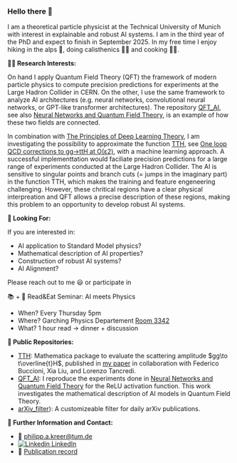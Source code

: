 ### Hello there 👋

I am a theoretical particle physicist at the Technical University of Munich with interest in explainable and robust AI systems. I am in the third year of the PhD and expect to finish in September 2025. In my free time I enjoy hiking in the alps :sunrise_over_mountains:, doing calisthenics :weight_lifting_man: and cooking :man_cook:.

**:scientist: Research Interests:**

On hand I apply Quantum Field Theory (QFT) the framework of modern particle physics to compute precision predictions for experiments at the Large Hadron Collider in CERN. On the other, I use the same framework to analyze AI architectures (e.g. neural networks, convolutional neural networks, or GPT-like transformer architectures). The repository [QFT_AI](https://github.com/p-a-kreer/QFT_AI), see also  [Neural Networks and Quantum Field Theory](https://arxiv.org/pdf/2008.08601.pdf), is an example of how these two fields are connected. 

In combination with [The Principles of Deep Learning Theory](https://arxiv.org/abs/2106.10165), I am investigating the possibility to approximate the function [TTH](https://github.com/p-a-kreer/TTH), see [One loop QCD corrections to gg→ttH at O(ε2)](https://arxiv.org/abs/2312.10015), with a machine learning approach. A successful implementtation would faciliate precision predictions for a large range of experiments conducted at the Large Hadron Collider. The AI is sensitive to singular points and branch cuts (= jumps in the imaginary part) in the function TTH, which makes the training and feature engeneering challenging. However, these chritical regions have a clear physical interpreation and QFT allows a precise description of these regions, making this problem to an opportunity to develop robust AI systems.

**:eyes: Looking For:**

If you are interested in: 

- AI application to Standard Model physics?
- Mathematical description of AI properties? 
- Construction of robust AI systems?
- AI Alignment?

Please reach out to me :smiley: or participate in 

:books: + :taco: Read&Eat Seminar: AI meets Physics 
- When? Every Thursday 5pm
- Where? Garching Physics Departement [Room 3342](https://www.ph.tum.de/about/visit/roomfinder/?room=5101.01.342&language=de)
- What? 1 hour read $\to$ dinner + discussion




**:open_file_folder: Public Repositories:**

- [TTH](https://github.com/p-a-kreer/TTH): Mathematica package to evaluate the scattering amplitude $gg\to t\overline{t}H$, published in [my paper](https://arxiv.org/abs/2312.10015) in collaboration with Federico Buccioni, Xia Liu, and Lorenzo Tancredi.
- [QFT_AI](https://github.com/p-a-kreer/QFT_AI): I reproduce the experiments done in [Neural Networks and Quantum Field Theory](https://arxiv.org/pdf/2008.08601.pdf) for the ReLU activation function. This work investigates the mathematical description of AI models in Quantum Field Theory.
- [arXiv_filter](https://github.com/p-a-kreer/arXiv_filter)): A customizeable filter for daily arXiv publications.


**:bust_in_silhouette: Further Information and Contact:**

- :e-mail: philipp.a.kreer@tum.de
- [![Linkedin](https://i.stack.imgur.com/gVE0j.png) LinkedIn](https://www.linkedin.com/in/philipp-alexander-kreer-b25341208/?locale=en_US) 
- :page_with_curl: [Publication record](https://inspirehep.net/authors/1891203)

